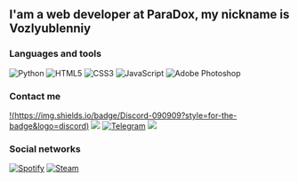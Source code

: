 ## I'am a web developer at ParaDox, my nickname is Vozlyublenniy

### Languages and tools
![Python](https://img.shields.io/badge/-Python-090909?style=for-the-badge&logo=python&logoColor=3670A0)
![HTML5](https://img.shields.io/badge/-HTML5-090909?style=for-the-badge&logo=html5&logoColor=%23E34F26)
![CSS3](https://img.shields.io/badge/-CSS3-090909?style=for-the-badge&logo=css3&logoColor=%231572B6)
![JavaScript](https://img.shields.io/badge/-JavaScript-090909?style=for-the-badge&logo=javascript&logoColor=%23F7DF1E)
![Adobe Photoshop](https://img.shields.io/badge/adobe%20photoshop-090909?style=for-the-badge&logo=adobe%20photoshop)

### Contact me
[!(https://img.shields.io/badge/Discord-090909?style=for-the-badge&logo=discord)](https://discordapp.com/users/740109757620420670)
[![](https://img.shields.io/badge/Discord_Server-49021F?style=for-the-badge&logo=discord&logoColor=C94E6F)](https://discord.gg/paradoxx)
[![Telegram](https://img.shields.io/badge/Telegram-090909?style=for-the-badge&logo=telegram)](https://t.me/overfame)
[![](https://img.shields.io/badge/Telegram_Channel-49021F?style=for-the-badge&logo=telegram&logoColor=C94E6F)](https://t.me/vozlyublenniy)

### Social networks
[![Spotify](https://img.shields.io/badge/Spotify-090909?style=for-the-badge&logo=spotify)](https://open.spotify.com/user/kzb0alorxdg9upcgppji1v196)
[![Steam](https://img.shields.io/badge/steam-090909?style=for-the-badge&logo=steam)](https://steamcommunity.com/id/qwescrtuser)
